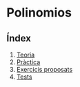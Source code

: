 # Polinomios
## Índex

1. [Teoria](polinomiostexteo.pdf)
2. [Pràctica](polinomiostexejer1.pdf)
3. [Exercicis proposats](polinomiostexpro1.pdf)
4. [Tests](polinomiostexexa1.pdf)

